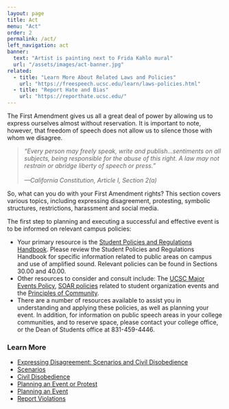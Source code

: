 ```yaml
---
layout: page
title: Act
menu: "Act"
order: 2
permalink: /act/
left_navigation: act
banner:
  text: "Artist is painting next to Frida Kahlo mural"
  url: "/assets/images/act-banner.jpg"
related:
  - title: "Learn More About Related Laws and Policies"
    url: "https://freespeech.ucsc.edu/learn/laws-policies.html"
  - title: "Report Hate and Bias"
    url: "https://reporthate.ucsc.edu/"
---
```


The First Amendment gives us all a great deal of power by allowing us to express ourselves almost without reservation. It is important to note, however, that freedom of speech does not allow us to silence those with whom we disagree.

> *“Every person may freely speak, write and publish…sentiments on all subjects, being responsible for the abuse of this right. A law may not restrain or abridge liberty of speech or press.”<br/><br/>
—California Constitution, Article I, Section 2(a)*

So, what can you do with your First Amendment rights? This section covers various topics, including expressing disagreement, protesting, symbolic structures, restrictions, harassment and social media.

The first step to planning and executing a successful and effective event is to be informed on relevant campus policies:

- Your primary resource is the [Student Policies and Regulations Handbook](https://deanofstudents.ucsc.edu/student-conduct/student-handbook/index.html). Please review the Student Policies and Regulations Handbook for specific information related to public areas on campus and use of amplified sound.  Relevant policies can be found in Sections 30.00 and 40.00.
- Other resources to consider and consult include: The [UCSC Major Events Policy](https://deanofstudents.ucsc.edu/pdf/Major-events-policy.pdf), [SOAR policies](http://soar.ucsc.edu/event_planning.htm) related to student organization events and the [Principles of Community](http://www.ucsc.edu/about/principles-community.html).
- There are a number of resources available to assist you in understanding and applying these policies, as well as planning your event. In addition, for information on public speech areas in your college communities, and to reserve space, please contact your college office, or the Dean of Students office at 831-459-4446.

### Learn More
* [Expressing Disagreement: Scenarios and Civil Disobedience](/act/expressing-disagreement.html)
* [Scenarios](/act/scenarios.html)
* [Civil Disobedience](/act/civil-disobedience.html)
* [Planning an Event or Protest](/act/plan-event-protest.html)
* [Planning an Event](/act/plan-event.html)
* [Report Violations](/act/report-violations.html)

